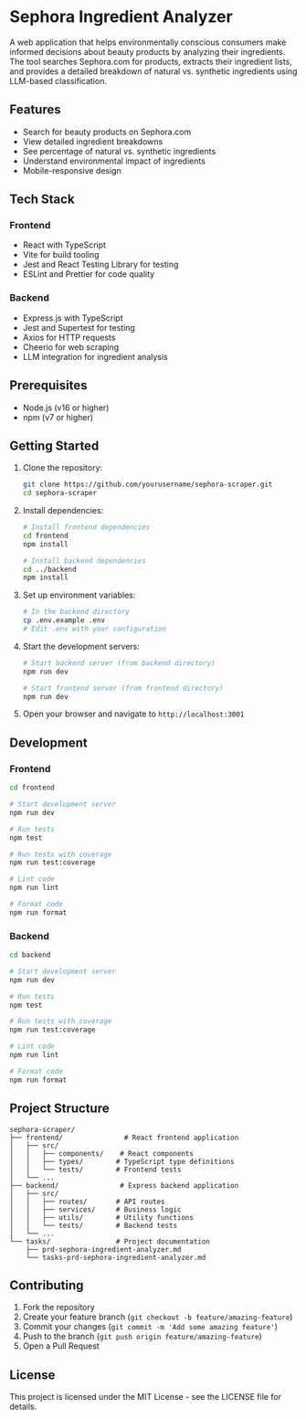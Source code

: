 # Sephora Ingredient Analyzer

A web application that helps environmentally conscious consumers make informed decisions about beauty products by analyzing their ingredients. The tool searches Sephora.com for products, extracts their ingredient lists, and provides a detailed breakdown of natural vs. synthetic ingredients using LLM-based classification.

## Features

- Search for beauty products on Sephora.com
- View detailed ingredient breakdowns
- See percentage of natural vs. synthetic ingredients
- Understand environmental impact of ingredients
- Mobile-responsive design

## Tech Stack

### Frontend
- React with TypeScript
- Vite for build tooling
- Jest and React Testing Library for testing
- ESLint and Prettier for code quality

### Backend
- Express.js with TypeScript
- Jest and Supertest for testing
- Axios for HTTP requests
- Cheerio for web scraping
- LLM integration for ingredient analysis

## Prerequisites

- Node.js (v16 or higher)
- npm (v7 or higher)

## Getting Started

1. Clone the repository:
   ```bash
   git clone https://github.com/yourusername/sephora-scraper.git
   cd sephora-scraper
   ```

2. Install dependencies:
   ```bash
   # Install frontend dependencies
   cd frontend
   npm install

   # Install backend dependencies
   cd ../backend
   npm install
   ```

3. Set up environment variables:
   ```bash
   # In the backend directory
   cp .env.example .env
   # Edit .env with your configuration
   ```

4. Start the development servers:
   ```bash
   # Start backend server (from backend directory)
   npm run dev

   # Start frontend server (from frontend directory)
   npm run dev
   ```

5. Open your browser and navigate to `http://localhost:3001`

## Development

### Frontend

```bash
cd frontend

# Start development server
npm run dev

# Run tests
npm test

# Run tests with coverage
npm run test:coverage

# Lint code
npm run lint

# Format code
npm run format
```

### Backend

```bash
cd backend

# Start development server
npm run dev

# Run tests
npm test

# Run tests with coverage
npm run test:coverage

# Lint code
npm run lint

# Format code
npm run format
```

## Project Structure

```
sephora-scraper/
├── frontend/               # React frontend application
│   ├── src/
│   │   ├── components/    # React components
│   │   ├── types/        # TypeScript type definitions
│   │   └── tests/        # Frontend tests
│   └── ...
├── backend/               # Express backend application
│   ├── src/
│   │   ├── routes/       # API routes
│   │   ├── services/     # Business logic
│   │   ├── utils/        # Utility functions
│   │   └── tests/        # Backend tests
│   └── ...
└── tasks/                # Project documentation
    ├── prd-sephora-ingredient-analyzer.md
    └── tasks-prd-sephora-ingredient-analyzer.md
```

## Contributing

1. Fork the repository
2. Create your feature branch (`git checkout -b feature/amazing-feature`)
3. Commit your changes (`git commit -m 'Add some amazing feature'`)
4. Push to the branch (`git push origin feature/amazing-feature`)
5. Open a Pull Request

## License

This project is licensed under the MIT License - see the LICENSE file for details. 